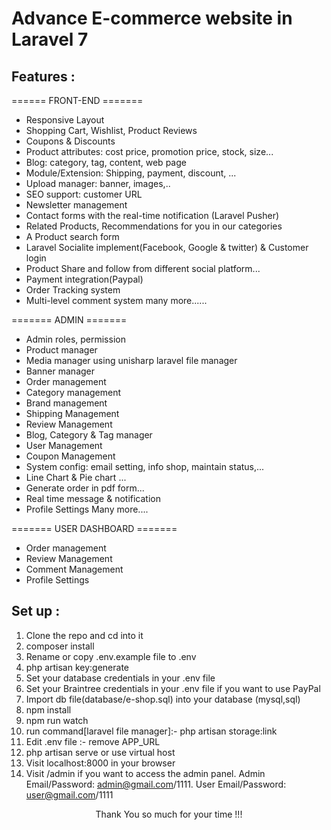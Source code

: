 # Advance E-commerce website in  Laravel 7




## Features :

====== FRONT-END =======

- Responsive Layout
- Shopping Cart, Wishlist, Product Reviews
- Coupons & Discounts
- Product attributes: cost price, promotion price, stock, size...
- Blog: category, tag, content, web page 
- Module/Extension: Shipping, payment, discount, ...
- Upload manager: banner, images,..
- SEO support: customer URL
- Newsletter management
- Contact forms with the real-time notification (Laravel Pusher)
- Related Products, Recommendations for you in our categories
- A Product search form
- Laravel Socialite implement(Facebook, Google & twitter) & Customer login
- Product Share and follow from different social platform...
- Payment integration(Paypal)
- Order Tracking system
- Multi-level comment system
many more......

======= ADMIN =======

- Admin roles, permission
- Product manager
- Media manager using unisharp laravel file manager
- Banner manager
- Order management
- Category management
- Brand management
- Shipping Management
- Review Management
- Blog, Category & Tag manager
- User Management
- Coupon Management
- System config: email setting, info shop, maintain status,...
- Line Chart & Pie chart ...
- Generate order in pdf form...
- Real time message & notification
- Profile Settings
Many more....


======= USER DASHBOARD =======


- Order management
- Review Management
- Comment Management
- Profile Settings



## Set up :

1. Clone the repo and cd into it
2. composer install
3. Rename or copy .env.example file to .env
4. php artisan key:generate
5. Set your database credentials in your .env file
6. Set your Braintree credentials in your .env file if you want to use PayPal
7. Import db file(database/e-shop.sql) into your database (mysql,sql)
8. npm install
9. npm run watch
10. run command[laravel file manager]:-  php artisan storage:link
11. Edit .env file :- remove APP_URL
10. php artisan serve or use virtual host
11. Visit localhost:8000 in your browser
12. Visit /admin if you want to access the admin panel. Admin Email/Password: admin@gmail.com/1111. User Email/Password: user@gmail.com/1111

<p style="text-align:center">Thank You so much for your time !!!</p>

